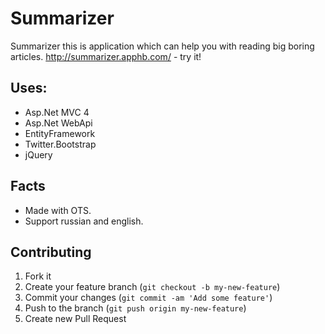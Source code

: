 Summarizer
==========

Summarizer this is application which can help you with reading big boring articles. 
http://summarizer.apphb.com/ - try it!

## Uses:
* Asp.Net MVC 4
* Asp.Net WebApi
* EntityFramework
* Twitter.Bootstrap
* jQuery

## Facts
* Made with OTS.
* Support russian and english.

## Contributing

1. Fork it
2. Create your feature branch (`git checkout -b my-new-feature`)
3. Commit your changes (`git commit -am 'Add some feature'`)
4. Push to the branch (`git push origin my-new-feature`)
5. Create new Pull Request
